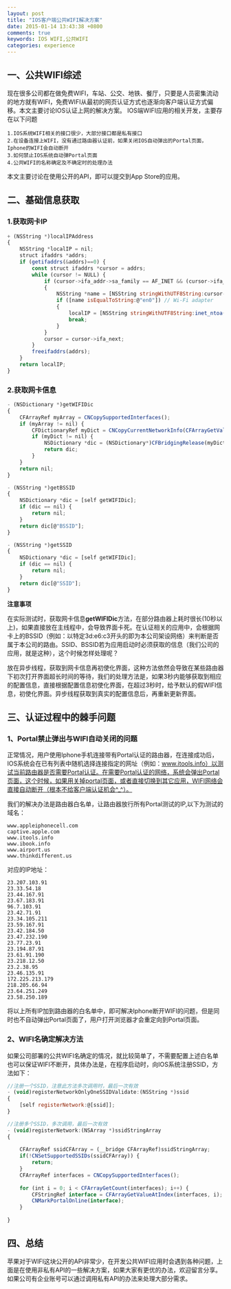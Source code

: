 ```yaml
---
layout: post
title: "IOS客户端公共WIFI解决方案"
date: 2015-01-14 13:43:38 +0800
comments: true
keywords: IOS WIFI,公共WIFI
categories: experience 
---
```

## 一、公共WIFI综述

现在很多公司都在做免费WIFI，车站、公交、地铁、餐厅，只要是人员密集流动的地方就有WIFI，免费WIFI从最初的网页认证方式也逐渐向客户端认证方式偏移。本文主要讨论IOS认证上网的解决方案。
IOS端WIFI应用的相关开发，主要存在以下问题

	1.IOS系统WIFI相关的接口很少，大部分接口都是私有接口
	2.在设备连接上WIFI，没有通过路由器认证前，如果关闭IOS自动弹出的Portal页面，Iphone的WIFI会自动断开
	3.如何禁止IOS系统自动弹Portal页面
	4.公共WIFI的名称确定及不确定时的处理办法

本文主要讨论在使用公开的API，即可以提交到App Store的应用。
<!-- more -->


## 二、基础信息获取

### 1.获取网卡IP

``` javascript
+ (NSString *)localIPAddress
{
    NSString *localIP = nil;
    struct ifaddrs *addrs;
    if (getifaddrs(&addrs)==0) {
        const struct ifaddrs *cursor = addrs;
        while (cursor != NULL) {
            if (cursor->ifa_addr->sa_family == AF_INET && (cursor->ifa_flags & IFF_LOOPBACK) == 0)
            {
                NSString *name = [NSString stringWithUTF8String:cursor->ifa_name];
                if ([name isEqualToString:@"en0"]) // Wi-Fi adapter
                {
                    localIP = [NSString stringWithUTF8String:inet_ntoa(((struct sockaddr_in *)cursor->ifa_addr)->sin_addr)];
                    break;
                }
            }
            cursor = cursor->ifa_next;
        }
        freeifaddrs(addrs);
    }
    return localIP;
}

```

### 2.获取网卡信息

``` javascript
- (NSDictionary *)getWIFIDic
{
    CFArrayRef myArray = CNCopySupportedInterfaces();
    if (myArray != nil) {
        CFDictionaryRef myDict = CNCopyCurrentNetworkInfo(CFArrayGetValueAtIndex(myArray, 0));
        if (myDict != nil) {
            NSDictionary *dic = (NSDictionary*)CFBridgingRelease(myDict);
            return dic;
        }
    }
    return nil;
}

- (NSString *)getBSSID
{
    NSDictionary *dic = [self getWIFIDic];
    if (dic == nil) {
        return nil;
    }
    return dic[@"BSSID"];
}

- (NSString *)getSSID
{
    NSDictionary *dic = [self getWIFIDic];
    if (dic == nil) {
        return nil;
    }
    return dic[@"SSID"];
}

```

**注意事项**

在实际测试时，获取网卡信息**getWIFIDic**方法，在部分路由器上耗时很长(10秒以上)，如果直接放在主线程中，会导致界面卡死。在认证相关的应用中，会根据网卡上的BSSID（例如：以特定3d:e6:c3开头的即为本公司架设网络）来判断是否属于本公司的路由。SSID、BSSID若为应用启动时必须获取的信息（我们公司的应用，就是这种），这个时候怎样处理呢？	

放在异步线程，获取到网卡信息再初使化界面，这种方法依然会导致在某些路由器下初次打开界面超长时间的等待，我们的处理方法是，如果3秒内能够获取到相应的配置信息，直接根据配置信息初使化界面，在超过3秒时，给予默认的假WIFI信息，初使化界面。异步线程获取到真实的配置信息后，再重新更新界面。
	

## 三、认证过程中的棘手问题

### 1、Portal禁止弹出与WIFI自动关闭的问题

正常情况，用户使用Iphone手机连接带有Portal认证的路由器，在连接成功后，IOS系统会在已有列表中随机选择连接指定的网址（例如：www.itools.info）以测试当前路由器是否需要Portal认证。在需要Portal认证的网络，系统会弹出Portal页面，这个时候，如果用关掉portal页面，或者直接切换到其它应用，WIFI网络会直接自动断开（根本不给客户端认证机会^_^）。

我们的解决办法是路由器白名单，让路由器放行所有Portal测试的IP,以下为测试的域名：

	www.appleiphonecell.com
	captive.apple.com
	www.itools.info
	www.ibook.info
	www.airport.us
	www.thinkdifferent.us
	
对应的IP地址：

	23.207.103.91
	23.33.54.18
	23.44.167.91
	23.67.183.91
	96.7.103.91
	23.42.71.91
	23.34.105.211
	23.59.167.91
	23.42.184.50
	23.47.232.190
	23.77.23.91
	23.194.87.91
	23.61.91.190
	23.218.12.50
	23.2.38.95
	23.46.135.91
	172.225.213.179
	218.205.66.94
	23.64.251.249
	23.58.250.189
	
将以上所有IP加到路由器的白名单中，即可解决Iphone断开WIFI的问题，但是同时也不自动弹出Portal页面了，用户打开浏览器才会重定向到Portal页面。

### 2、WIFI名确定解决方法

如果公司部署的公共WIFI名确定的情况，就比较简单了，不需要配置上述白名单也可以保证WIFI不断开，具体办法是，在程序启动时，向IOS系统注册SSID，方法如下：

``` javascript
//注册一个SSID，注意此方法多次调用时，最后一次有效
- (void)registerNetworkOnlyOneSSIDValidate:(NSString *)ssid
{
    [self registerNetwork:@[ssid]];
}

//注册多个SSID，多次调用，最后一次有效
- (void)registerNetwork:(NSArray *)ssidStringArray
{
    
    CFArrayRef ssidCFArray = (__bridge CFArrayRef)ssidStringArray;
    if(!CNSetSupportedSSIDs(ssidCFArray)) {
        return;
    }
    CFArrayRef interfaces = CNCopySupportedInterfaces();
        
    for (int i = 0; i < CFArrayGetCount(interfaces); i++) {
        CFStringRef interface = CFArrayGetValueAtIndex(interfaces, i);
        CNMarkPortalOnline(interface);
    }
    
}

```

## 四、总结

苹果对于WIFI这块公开的API非常少，在开发公共WIFI应用时会遇到各种问题，上面是在使用非私有API的一些解决方案，如果大家有更优的办法，欢迎留言分享。如果公司有企业账号可以通过调用私有API的办法来处理大部分需求。
	
	
